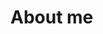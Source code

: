 <div hidden>
layout: page
title: "About Me"
permalink: https://bryanlubay.github.io/about_me/
</div>

<html>

  <head>
    <meta charset="utf-8">
    <meta http-equiv="X-UA-Compatible" content="IE=edge">
    <meta name="description" content="">
    <meta name="viewport" content="width=device-width, initial-scale=1">
    <link rel="stylesheet" href="">
  </head>

 <h1> About me </h1>

</html>